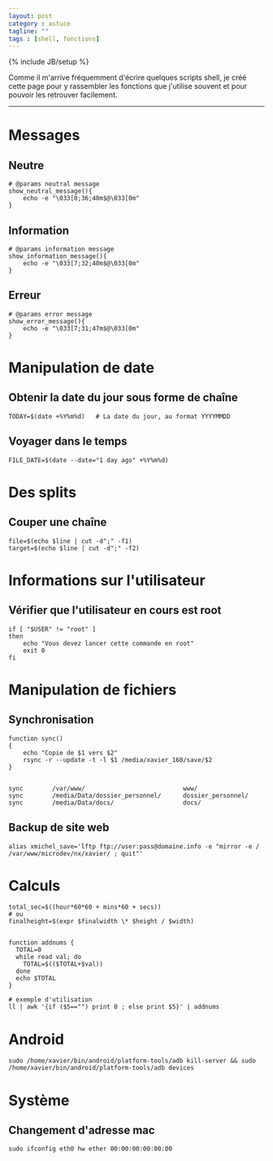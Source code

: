 ```yaml
---
layout: post
category : astuce
tagline: ""
tags : [shell, fonctions]
---
```

{% include JB/setup %}

Comme il m'arrive fréquemment d'écrire quelques scripts shell, je créé cette page pour y rassembler les fonctions que j'utilise souvent et pour pouvoir les retrouver facilement.

*****

# Messages

## Neutre

    # @params neutral message
    show_neutral_message(){ 
    	echo -e "\033[0;36;40m$@\033[0m"
    }

## Information

    # @params information message
    show_information_message(){
    	echo -e "\033[7;32;40m$@\033[0m"
    }
	
## Erreur

    # @params error message
    show_error_message(){
    	echo -e "\033[7;31;47m$@\033[0m"
    }

# Manipulation de date

## Obtenir la date du jour sous forme de chaîne

    TODAY=$(date +%Y%m%d)	# La date du jour, au format YYYYMMDD
	
## Voyager dans le temps

    FILE_DATE=$(date --date="1 day ago" +%Y%m%d)

# Des splits

## Couper une chaîne

    file=$(echo $line | cut -d";" -f1)
    target=$(echo $line | cut -d";" -f2)

# Informations sur l'utilisateur

## Vérifier que l'utilisateur en cours est root
	
    if [ "$USER" != "root" ]
    then
    	echo "Vous devez lancer cette commande en root"
    	exit 0
    fi
	
# Manipulation de fichiers

## Synchronisation

    function sync()
    {
        echo "Copie de $1 vers $2"
        rsync -r --update -t -l $1 /media/xavier_160/save/$2
    }
     
     
    sync        /var/www/                           www/
    sync        /media/Data/dossier_personnel/      dossier_personnel/
    sync        /media/Data/docs/                   docs/

## Backup de site web

    alias xmichel_save='lftp ftp://user:pass@domaine.info -e "mirror -e / /var/www/microdev/nx/xavier/ ; quit"'

# Calculs

    total_sec=$((hour*60*60 + mins*60 + secs))
    # ou
    finalheight=$(expr $finalwidth \* $height / $width)


    function addnums {
      TOTAL=0
      while read val; do
        TOTAL=$(($TOTAL+$val))
      done
      echo $TOTAL
    }
     
    # exemple d'utilisation
    ll | awk '{if ($5=="") print 0 ; else print $5}' | addnums
	
# Android

    sudo /home/xavier/bin/android/platform-tools/adb kill-server && sudo /home/xavier/bin/android/platform-tools/adb devices
	
# Système

## Changement d'adresse mac

    sudo ifconfig eth0 hw ether 00:00:00:00:00:00
	


	